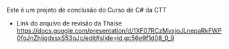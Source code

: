 Este é um projeto de conclusão do Curso de C# da CTT


 - Link do arquivo de revisão da Thaise 
   https://docs.google.com/presentation/d/1XF07RCzMvxjoJLnepaRkFWP0foJnZhijgdxsxS53qJc/edit#slide=id.gc56e9f1d08_0_9
